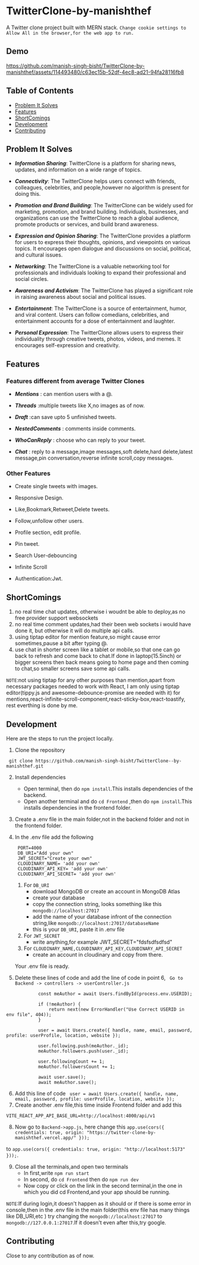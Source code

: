 # TwitterClone-by-manishthef

A Twitter clone project built with MERN stack.
`Change cookie settings to Allow All in the browser,for the web app to run.`

## Demo

https://github.com/manish-singh-bisht/TwitterClone-by-manishthef/assets/114493480/c63ec15b-52df-4ec8-ad21-94fa28116fb8

## Table of Contents

-   [Problem It Solves](#Problem-It-Solves)
-   [Features](#Features)
-   [ShortComings](#ShortComings)
-   [Development](#Development)
-   [Contributing](#Contributing)

## Problem It Solves

-   _**Information Sharing**_:
    TwitterClone is a platform for sharing news, updates, and information on a wide range of topics.

-   _**Connectivity**_:
    The TwitterClone helps users connect with friends, colleagues, celebrities, and people,however no algorithm is present for doing this.

-   _**Promotion and Brand Building**_:
    The TwitterClone can be widely used for marketing, promotion, and brand building. Individuals, businesses, and organizations can use the TwitterClone to reach a global audience, promote products or services, and build brand awareness.

-   _**Expression and Opinion Sharing**_:
    The TwitterClone provides a platform for users to express their thoughts, opinions, and viewpoints on various topics. It encourages open dialogue and discussions on social, political, and cultural issues.

-   _**Networking**_:
    The TwitterClone is a valuable networking tool for professionals and individuals looking to expand their professional and social circles.

-   _**Awareness and Activism**_:
    The TwitterClone has played a significant role in raising awareness about social and political issues.

-   _**Entertainment**_:
    The TwitterClone is a source of entertainment, humor, and viral content. Users can follow comedians, celebrities, and entertainment accounts for a dose of entertainment and laughter.

-   _**Personal Expression**_:
    The TwitterClone allows users to express their individuality through creative tweets, photos, videos, and memes. It encourages self-expression and creativity.

## Features

### Features different from average Twitter Clones

-   _**Mentions**_ : can mention users with a @.

-   _**Threads**_ :multiple tweets like X,no images as of now.

-   _**Draft**_ :can save upto 5 unfinished tweets.

-   _**NestedComments**_ : comments inside comments.

-   _**WhoCanReply**_ : choose who can reply to your tweet.

-   _**Chat**_ : reply to a message,image messages,soft delete,hard delete,latest message,pin conversation,reverse infinite scroll,copy messages.

### Other Features

-   Create single tweets with images.

-   Responsive Design.

-   Like,Bookmark,Retweet,Delete tweets.

-   Follow,unfollow other users.

-   Profile section, edit profile.

-   Pin tweet.

-   Search User-debouncing

-   Infinite Scroll

-   Authentication:Jwt.

## ShortComings

1. no real time chat updates, otherwise i woudnt be able to deploy,as no free provider support websockets
2. no real time comment updates,had their been web sockets i would have done it, but otherwise it will do multiple api calls.
3. using tiptap editor for mention feature,so might cause error sometimes,pause a bit after typing @.
4. use chat in shorter screen like a tablet or mobile,so that one can go back to refresh and come back to chat.If done in laptop(15.5inch) or bigger screens then back means going to home page and then coming to chat,so smaller screens save some api calls.

`NOTE`:not using tiptap for any other purposes than mention,apart from necessary packages needed to work with React, I am only using tiptap editor(tippy.js and awesome-debounce-promise are needed with it) for mentions,react-infinite-scroll-component,react-sticky-box,react-toastify, rest everthing is done by me.

## Development

Here are the steps to run the project locally.

1. Clone the repository

```
 git clone https://github.com/manish-singh-bisht/TwitterClone--by-manishthef.git
```

2. Install dependencies
    - Open terminal, then do `npm install`.This installs dependencies of the backend.
    - Open another terminal and do
      `cd Frontend` ,then do `npm install`.This installs dependencies in the frontend folder.
3. Create a .env file in the main folder,not in the backend folder and not in the frontend folder.
4. In the .env file add the following

    ```
     PORT=4000
     DB_URI="Add your own"
     JWT_SECRET="Create your own"
     CLOUDINARY_NAME= 'add your own'
     CLOUDINARY_API_KEY= 'add your own'
     CLOUDINARY_API_SECRET= 'add your own'
    ```

    1. For `DB_URI`
        - download MongoDB or create an account in MongoDB Atlas
        - create your database
        - copy the connection string, looks something like this `mongodb://localhost:27017`
        - add the name of your database infront of the connection string,like `mongodb://localhost:27017/databaseName`
        - this is your `DB_URI`, paste it in .env file
    2. For `JWT_SECRET`
        - write anything,for example JWT_SECRET="fdsfsdfsdfsd"
    3. For `CLOUDINARY_NAME,CLOUDINARY_API_KEY,CLOUDINARY_API_SECRET`
        - create an account in cloudinary and copy from there.

    Your .env file is ready.

5. Delete these lines of code and add the line of code in point 6,
   ` Go to Backend -> controllers -> userController.js`

```
            const meAuthor = await Users.findById(process.env.USERID);

            if (!meAuthor) {
                return next(new ErrorHandler("Use Correct USERID in env file", 404));
            }

            user = await Users.create({ handle, name, email, password, profile: userProfile, location, website });

            user.following.push(meAuthor._id);
            meAuthor.followers.push(user._id);

            user.followingCount += 1;
            meAuthor.followersCount += 1;

            await user.save();
            await meAuthor.save();
```

6. Add this line of code
   ` user = await Users.create({ handle, name, email, password, profile: userProfile, location, website });`
7. Create another .env file,this time inside Frontend folder and add this

```
VITE_REACT_APP_API_BASE_URL=http://localhost:4000/api/v1

```

8. Now go to `Backend->app.js`, here change this `app.use(cors({ credentials: true, origin: "https://twitter-clone-by-manishthef.vercel.app/" }));`

to `app.use(cors({ credentials: true, origin: "http://localhost:5173" }));`.

9. Close all the terminals,and open two terminals
    - In first,write `npm run start`
    - In second, do `cd Frontend` then do `npm run dev`
    - Now copy or click on the link in the second terminal,in the one in which you did cd Frontend,and your app should be running.

`NOTE`:If during login,it doesn't happen as it should or if there is some error in console,then in the .env file in the main folder(this env file has many things like DB_URI,etc ) try changing the `mongodb://localhost:27017` to `mongodb://127.0.0.1:27017`.If it doesn't even after this,try google.

## Contributing

Close to any contribution as of now.
